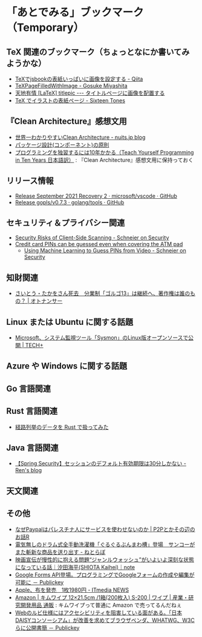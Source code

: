 # 「あとでみる」ブックマーク（Temporary）

## TeX 関連のブックマーク（ちょっとなにか書いてみようかな）

- [TeXでjsbookの表紙いっぱいに画像を設定する - Qiita](https://qiita.com/gatosyocora/items/396d11b94d9201c61094)
- [TeXPageFilledWithImage - Gosuke Miyashita](https://mizzy.org/blog/2011/02/23/1/)
- [天地有情 [LaTeX] titlepic --- タイトルページに画像を配置する](https://konoyonohana.blog.fc2.com/blog-entry-208.html)
- [TeX でイラストの表紙ページ - Sixteen Tones](https://blog.goo.ne.jp/ablerail1007/e/3d97af4ebf1dcd6106955f40c77163a0)

## 『Clean Architecture』感想文用

- [世界一わかりやすいClean Architecture - nuits.jp blog](https://www.nuits.jp/entry/easiest-clean-architecture-2019-09)
- [パッケージ設計(コンポーネント)の原則](https://zenn.dev/uesho/articles/c819d53be1d6d9d120e8)
- [プログラミングを独習するには10年かかる（Teach Yourself Programming in Ten Years 日本語訳）](https://www.yamdas.org/column/technique/21-daysj.html) : 『Clean Architecture』感想文用に保持っておく


## リリース情報

- [Release September 2021 Recovery 2 · microsoft/vscode · GitHub](https://github.com/microsoft/vscode/releases/tag/1.61.2)
- [Release gopls/v0.7.3 · golang/tools · GitHub](https://github.com/golang/tools/releases/tag/gopls/v0.7.3)

## セキュリティ＆プライバシー関連

- [Security Risks of Client-Side Scanning - Schneier on Security](https://www.schneier.com/blog/archives/2021/10/security-risks-of-client-side-scanning.html)
- [Credit card PINs can be guessed even when covering the ATM pad](https://www.bleepingcomputer.com/news/security/credit-card-pins-can-be-guessed-even-when-covering-the-atm-pad/)
  - [Using Machine Learning to Guess PINs from Video - Schneier on Security](https://www.schneier.com/blog/archives/2021/10/using-machine-learning-to-guess-pins-from-video.html)

## 知財関連

- [さいとう・たかをさん死去　分業制「ゴルゴ13」は継続へ、著作権は誰のもの？ | オトナンサー](https://otonanswer.jp/post/98245/)

## Linux または Ubuntu に関する話題

- [Microsoft、システム監視ツール「Sysmon」のLinux版オープンソースで公開 | TECH+](https://news.mynavi.jp/article/20211019-2163267/)

## Azure や Windows に関する話題


## Go 言語関連


## Rust 言語関連

- [経路列挙のデータを Rust で扱ってみた](https://zenn.dev/empenguin/articles/ee5cb3cfaa718f)

## Java  言語関連

- [【Spring Security】セッションのデフォルト有効期限は30分しかない - Ren's blog](https://rennnosukesann.hatenablog.com/entry/2019/01/15/210459)

## 天文関連


## その他

- [なぜPaypalはパレスチナ人にサービスを使わせないのか | P2Pとかその辺のお話R](https://p2ptk.org/freedom-of-speech/3427)
- [電気無しのドラム式全手動洗濯機「ぐるぐるぶんまわ槽」登場　サンコーがまた斬新な商品を送り出す - ねとらぼ](https://nlab.itmedia.co.jp/nl/articles/2110/17/news043.html)
- [映画宣伝が慢性的に抱える問題“ジャンルウォッシュ”がいよいよ深刻な状態になっている話｜汐田海平(SHIOTA Kaihei)｜note](https://note.com/kaihei42/n/nb39460a40e22)
- [Google Forms API登場。プログラミングでGoogleフォームの作成や編集が可能に － Publickey](https://www.publickey1.jp/blog/21/google_forms_apigoogle_forms.html)
- [Apple、布を発売　1枚1980円 - ITmedia NEWS](https://www.itmedia.co.jp/news/articles/2110/19/news079.html)
- [Amazon | キムワイプ 12×21.5cm /1箱(200枚入) S-200 | ワイプ | 産業・研究開発用品 通販](https://www.amazon.co.jp//dp/B071WV4N9R) : キムワイプって普通に Amazon で売ってるんだねぇ
- [Webのルビ仕様にはアクセシビリティを阻害している面がある。「日本DAISYコンソーシアム」が改善を求めてブラウザベンダ、WHATWG、W3Cらに公開書簡 － Publickey](https://www.publickey1.jp/blog/21/webdaisywhatwgw3c.html)

<!-- eof -->
